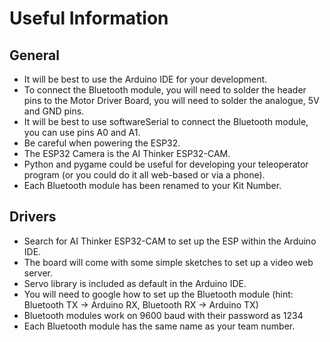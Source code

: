 # Useful Information

## General
- It will be best to use the Arduino IDE for your development.
- To connect the Bluetooth module, you will need to solder the header pins to the Motor Driver Board, you will need to solder the analogue, 5V and GND pins.
- It will be best to use softwareSerial to connect the Bluetooth module, you can use pins A0 and A1.
- Be careful when powering the ESP32.
- The ESP32 Camera is the AI Thinker ESP32-CAM.
- Python and pygame could be useful for developing your teleoperator program (or you could do it all web-based or via a phone).
- Each Bluetooth module has been renamed to your Kit Number.


## Drivers
- Search for AI Thinker ESP32-CAM to set up the ESP within the Arduino IDE.
- The board will come with some simple sketches to set up a video web server.
- Servo library is included as default in the Arduino IDE.
- You will need to google how to set up the Bluetooth module (hint: Bluetooth TX -> Arduino RX, Bluetooth RX -> Arduino TX)
- Bluetooth modules work on 9600 baud with their password as 1234
- Each Bluetooth module has the same name as your team number.
